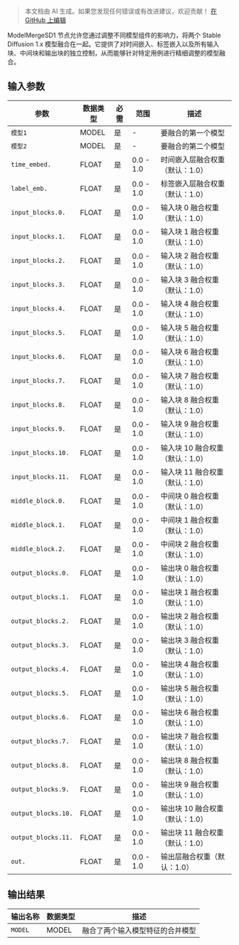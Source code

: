 > 本文档由 AI 生成。如果您发现任何错误或有改进建议，欢迎贡献！ [在 GitHub 上编辑](https://github.com/Comfy-Org/embedded-docs/blob/main/comfyui_embedded_docs/docs/ModelMergeSD1/zh.md)

ModelMergeSD1 节点允许您通过调整不同模型组件的影响力，将两个 Stable Diffusion 1.x 模型融合在一起。它提供了对时间嵌入、标签嵌入以及所有输入块、中间块和输出块的独立控制，从而能够针对特定用例进行精细调整的模型融合。

## 输入参数

| 参数 | 数据类型 | 必需 | 范围 | 描述 |
|-----------|-----------|----------|-------|-------------|
| `模型1` | MODEL | 是 | - | 要融合的第一个模型 |
| `模型2` | MODEL | 是 | - | 要融合的第二个模型 |
| `time_embed.` | FLOAT | 是 | 0.0 - 1.0 | 时间嵌入层融合权重（默认：1.0） |
| `label_emb.` | FLOAT | 是 | 0.0 - 1.0 | 标签嵌入层融合权重（默认：1.0） |
| `input_blocks.0.` | FLOAT | 是 | 0.0 - 1.0 | 输入块 0 融合权重（默认：1.0） |
| `input_blocks.1.` | FLOAT | 是 | 0.0 - 1.0 | 输入块 1 融合权重（默认：1.0） |
| `input_blocks.2.` | FLOAT | 是 | 0.0 - 1.0 | 输入块 2 融合权重（默认：1.0） |
| `input_blocks.3.` | FLOAT | 是 | 0.0 - 1.0 | 输入块 3 融合权重（默认：1.0） |
| `input_blocks.4.` | FLOAT | 是 | 0.0 - 1.0 | 输入块 4 融合权重（默认：1.0） |
| `input_blocks.5.` | FLOAT | 是 | 0.0 - 1.0 | 输入块 5 融合权重（默认：1.0） |
| `input_blocks.6.` | FLOAT | 是 | 0.0 - 1.0 | 输入块 6 融合权重（默认：1.0） |
| `input_blocks.7.` | FLOAT | 是 | 0.0 - 1.0 | 输入块 7 融合权重（默认：1.0） |
| `input_blocks.8.` | FLOAT | 是 | 0.0 - 1.0 | 输入块 8 融合权重（默认：1.0） |
| `input_blocks.9.` | FLOAT | 是 | 0.0 - 1.0 | 输入块 9 融合权重（默认：1.0） |
| `input_blocks.10.` | FLOAT | 是 | 0.0 - 1.0 | 输入块 10 融合权重（默认：1.0） |
| `input_blocks.11.` | FLOAT | 是 | 0.0 - 1.0 | 输入块 11 融合权重（默认：1.0） |
| `middle_block.0.` | FLOAT | 是 | 0.0 - 1.0 | 中间块 0 融合权重（默认：1.0） |
| `middle_block.1.` | FLOAT | 是 | 0.0 - 1.0 | 中间块 1 融合权重（默认：1.0） |
| `middle_block.2.` | FLOAT | 是 | 0.0 - 1.0 | 中间块 2 融合权重（默认：1.0） |
| `output_blocks.0.` | FLOAT | 是 | 0.0 - 1.0 | 输出块 0 融合权重（默认：1.0） |
| `output_blocks.1.` | FLOAT | 是 | 0.0 - 1.0 | 输出块 1 融合权重（默认：1.0） |
| `output_blocks.2.` | FLOAT | 是 | 0.0 - 1.0 | 输出块 2 融合权重（默认：1.0） |
| `output_blocks.3.` | FLOAT | 是 | 0.0 - 1.0 | 输出块 3 融合权重（默认：1.0） |
| `output_blocks.4.` | FLOAT | 是 | 0.0 - 1.0 | 输出块 4 融合权重（默认：1.0） |
| `output_blocks.5.` | FLOAT | 是 | 0.0 - 1.0 | 输出块 5 融合权重（默认：1.0） |
| `output_blocks.6.` | FLOAT | 是 | 0.0 - 1.0 | 输出块 6 融合权重（默认：1.0） |
| `output_blocks.7.` | FLOAT | 是 | 0.0 - 1.0 | 输出块 7 融合权重（默认：1.0） |
| `output_blocks.8.` | FLOAT | 是 | 0.0 - 1.0 | 输出块 8 融合权重（默认：1.0） |
| `output_blocks.9.` | FLOAT | 是 | 0.0 - 1.0 | 输出块 9 融合权重（默认：1.0） |
| `output_blocks.10.` | FLOAT | 是 | 0.0 - 1.0 | 输出块 10 融合权重（默认：1.0） |
| `output_blocks.11.` | FLOAT | 是 | 0.0 - 1.0 | 输出块 11 融合权重（默认：1.0） |
| `out.` | FLOAT | 是 | 0.0 - 1.0 | 输出层融合权重（默认：1.0） |

## 输出结果

| 输出名称 | 数据类型 | 描述 |
|-------------|-----------|-------------|
| `MODEL` | MODEL | 融合了两个输入模型特征的合并模型 |
